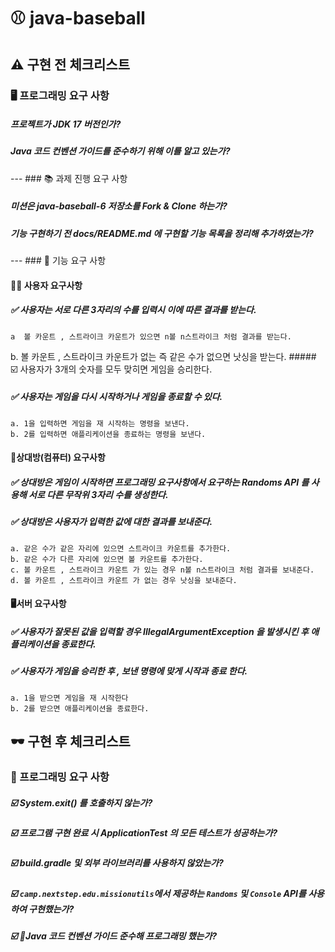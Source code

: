 # ⚾️ java-baseball


##  ⚠️ 구현 전 체크리스트
### 🖥️ 프로그래밍 요구 사항
##### 프로젝트가 JDK 17 버전인가?

##### Java 코드 컨벤션 가이드를 준수하기 위해 이를 알고 있는가?

---  ### 📚 과제 진행 요구 사항

##### 미션은 java-baseball-6 저장소를 Fork & Clone 하는가?

##### 기능 구현하기 전 docs/README.md 에 구현할 기능 목록을 정리해 추가하였는가?

---  ### 🔘 기능 요구 사항

#### 👦🏻 사용자 요구사항

##### ✅ 사용자는 서로 다른 3자리의 수를 입력시 이에 따른 결과를 받는다.
    a  볼 카운트 , 스트라이크 카운트가 있으면 n볼 n스트라이크 처럼 결과를 받는다.    
b. 볼 카운트 , 스트라이크 카운트가 없는 즉 같은 수가 없으면 낫싱을 받는다.  ##### ☑️ 사용자가 3개의 숫자를 모두 맞히면 게임을 승리한다.
##### ✅ 사용자는 게임을 다시 시작하거나 게임을 종료할 수 있다.
    a. 1을 입력하면 게임을 재 시작하는 명령을 보낸다.    
    b. 2를 입력하면 애플리케이션을 종료하는 명령을 보낸다.    
#### 👾상대방(컴퓨터) 요구사항

##### ✅ 상대방은 게임이 시작하면 프로그래밍 요구사항에서 요구하는 Randoms API 를 사용해 서로 다른 무작위 3자리 수를 생성한다.
##### ✅ 상대방은 사용자가 입력한 값에 대한 결과를 보내준다.
    a. 같은 수가 같은 자리에 있으면 스트라이크 카운트를 추가한다.    
    b. 같은 수가 다른 자리에 있으면 볼 카운트를 추가한다.    
    c. 볼 카운트 , 스트라이크 카운트 가 있는 경우 n볼 n스트라이크 처럼 결과를 보내준다.    
    d. 볼 카운트 , 스트라이크 카운트 가 없는 경우 낫싱을 보내준다.

#### 🖥️서버 요구사항

##### ✅ 사용자가 잘못된 값을 입력할 경우 IllegalArgumentException 을 발생시킨 후 애플리케이션을 종료한다.

##### ✅ 사용자가 게임을 승리한 후 , 보낸 명령에 맞게 시작과 종료 한다.
    a. 1을 받으면 게임을 재 시작한다    
    b. 2를 받으면 애플리케이션을 종료한다.  

##  🕶️ 구현 후 체크리스트

###  🎯 프로그래밍 요구 사항


##### ☑️ System.exit() 를 호출하지 않는가?
##### ☑️ 프로그램 구현 완료 시 ApplicationTest 의 모든 테스트가 성공하는가?
##### ☑️ build.gradle 및 외부 라이브러리를 사용하지 않았는가?

##### ☑️ `camp.nextstep.edu.missionutils`에서 제공하는 `Randoms` 및 `Console` API를 사용하여 구현했는가?
##### ☑️ Java 코드 컨벤션 가이드 준수해 프로그래밍 했는가?